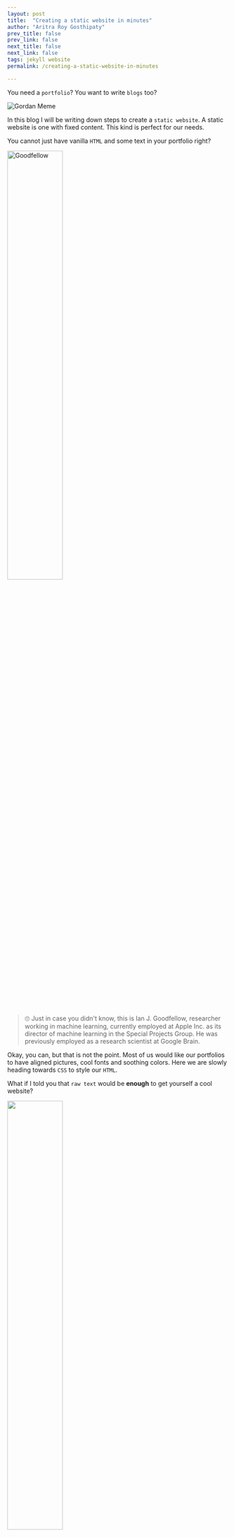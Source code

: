 ```yaml
---
layout: post
title:  "Creating a static website in minutes"
author: "Aritra Roy Gosthipaty"
prev_title: false
prev_link: false
next_title: false
next_link: false
tags: jekyll website
permalink: /creating-a-static-website-in-minutes

---
```


You need a `portfolio`? You want to write `blogs` too?

![Gordan Meme](https://media1.tenor.com/images/21a14cb60130258c5d17952fdc1d6dd9/tenor.gif?itemid=3537140)

In this blog I will be writing down steps to create a `static website`. A static website is one with fixed content. This kind is perfect for our needs.

You cannot just have vanilla `HTML` and some text in your portfolio right?

<img src="{{ site.url }}/assets/post_images/1post/goodfellow.png" style="width:50%;height:50%" alt="Goodfellow">

>  🙄 Just in case you didn't know, this is Ian J. Goodfellow, researcher working in machine learning, currently employed at Apple Inc. as its director of machine learning in the Special Projects Group. He was previously employed as a research scientist at Google Brain. 

Okay, you can, but that is not the point. Most of us would like our portfolios to have aligned pictures, cool fonts and soothing colors. Here we are slowly heading towards `CSS` to style our `HTML`. 

What if I told you that `raw text` would be **enough** to get yourself a cool website?

<img src="https://pbs.twimg.com/ext_tw_video_thumb/1081100253531500545/pu/img/Yq3O9IqwyF8H7dlO.jpg" style="height:50%; width:50%">

Enter `jekyll`. Jekyll is a static site generator. Its official documentation says, "You give it text written in your favourite markup language and it uses layouts to create a static website".

You make an awesome website, where do you host it now? `Github-Pages` lets each individual `GitHub` user host a website for free. 🤑🤑🤑 I got you there at `free` didn't I?

> I am assuming that you already have a GitHub account. If you don't, this [wiki page](https://www.wikihow.com/Create-an-Account-on-GitHub) can be of help.

Our plan of action would be to:

* Creating a `default` jekyll website.
* Locally deploying the website.
* Being able to read a jekyll project.
* Tweaking our default site.
* Deploying the website with `GitHub-Pages`.

##  Creating a `default` jekyll website

